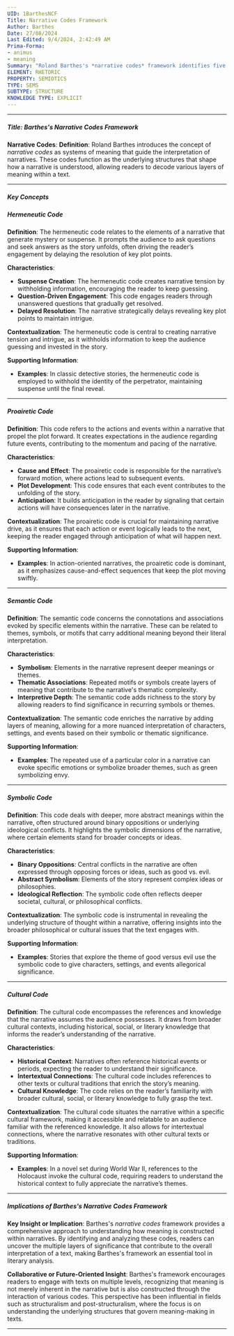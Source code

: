 ```yaml
---
UID: 1BarthesNCF
Title: Narrative Codes Framework
Author: Barthes
Date: 27/08/2024
Last Edited: 9/4/2024, 2:42:49 AM
Prima-Forma:
- animus
- meaning
Summary: "Roland Barthes's *narrative codes* framework identifies five systems hermeneutic, proairetic, semantic, symbolic, and cultural that shape how readers  interpret narratives. These codes allow readers to decode layers of meaning, revealing  deeper symbolic and cultural significance while maintaining narrative tension  and momentum, offering a multi-level engagement with the text."
ELEMENT: RHETORIC
PROPERTY: SEMIOTICS
TYPE: SEMS
SUBTYPE: STRUCTURE
KNOWLEDGE TYPE: EXPLICIT
---
```


---

##### Title: **Barthes's Narrative Codes Framework**

**Narrative Codes**:
   **Definition**: Roland Barthes introduces the concept of *narrative codes* as systems of meaning that guide the interpretation of narratives. These codes function as the underlying structures that shape how a narrative is understood, allowing readers to decode various layers of meaning within a text.

---

##### Key Concepts

##### Hermeneutic Code

**Definition**:
   The hermeneutic code relates to the elements of a narrative that generate mystery or suspense. It prompts the audience to ask questions and seek answers as the story unfolds, often driving the reader’s engagement by delaying the resolution of key plot points.

**Characteristics**:
   - **Suspense Creation**: The hermeneutic code creates narrative tension by withholding information, encouraging the reader to keep guessing.
   - **Question-Driven Engagement**: This code engages readers through unanswered questions that gradually get resolved.
   - **Delayed Resolution**: The narrative strategically delays revealing key plot points to maintain intrigue.

**Contextualization**:
   The hermeneutic code is central to creating narrative tension and intrigue, as it withholds information to keep the audience guessing and invested in the story.

**Supporting Information**:
   - **Examples**: In classic detective stories, the hermeneutic code is employed to withhold the identity of the perpetrator, maintaining suspense until the final reveal. 

---

##### Proairetic Code

**Definition**:
   This code refers to the actions and events within a narrative that propel the plot forward. It creates expectations in the audience regarding future events, contributing to the momentum and pacing of the narrative.

**Characteristics**:
   - **Cause and Effect**: The proairetic code is responsible for the narrative’s forward motion, where actions lead to subsequent events.
   - **Plot Development**: This code ensures that each event contributes to the unfolding of the story.
   - **Anticipation**: It builds anticipation in the reader by signaling that certain actions will have consequences later in the narrative.

**Contextualization**:
   The proairetic code is crucial for maintaining narrative drive, as it ensures that each action or event logically leads to the next, keeping the reader engaged through anticipation of what will happen next.

**Supporting Information**:
   - **Examples**: In action-oriented narratives, the proairetic code is dominant, as it emphasizes cause-and-effect sequences that keep the plot moving swiftly.

---

##### Semantic Code

**Definition**:
   The semantic code concerns the connotations and associations evoked by specific elements within the narrative. These can be related to themes, symbols, or motifs that carry additional meaning beyond their literal interpretation.

**Characteristics**:
   - **Symbolism**: Elements in the narrative represent deeper meanings or themes.
   - **Thematic Associations**: Repeated motifs or symbols create layers of meaning that contribute to the narrative's thematic complexity.
   - **Interpretive Depth**: The semantic code adds richness to the story by allowing readers to find significance in recurring symbols or themes.

**Contextualization**:
   The semantic code enriches the narrative by adding layers of meaning, allowing for a more nuanced interpretation of characters, settings, and events based on their symbolic or thematic significance.

**Supporting Information**:
   - **Examples**: The repeated use of a particular color in a narrative can evoke specific emotions or symbolize broader themes, such as green symbolizing envy.

---

##### Symbolic Code

**Definition**:
   This code deals with deeper, more abstract meanings within the narrative, often structured around binary oppositions or underlying ideological conflicts. It highlights the symbolic dimensions of the narrative, where certain elements stand for broader concepts or ideas.

**Characteristics**:
   - **Binary Oppositions**: Central conflicts in the narrative are often expressed through opposing forces or ideas, such as good vs. evil.
   - **Abstract Symbolism**: Elements of the story represent complex ideas or philosophies.
   - **Ideological Reflection**: The symbolic code often reflects deeper societal, cultural, or philosophical conflicts.

**Contextualization**:
   The symbolic code is instrumental in revealing the underlying structure of thought within a narrative, offering insights into the broader philosophical or cultural issues that the text engages with.

**Supporting Information**:
   - **Examples**: Stories that explore the theme of good versus evil use the symbolic code to give characters, settings, and events allegorical significance.

---

##### Cultural Code

**Definition**:
   The cultural code encompasses the references and knowledge that the narrative assumes the audience possesses. It draws from broader cultural contexts, including historical, social, or literary knowledge that informs the reader’s understanding of the narrative.

**Characteristics**:
   - **Historical Context**: Narratives often reference historical events or periods, expecting the reader to understand their significance.
   - **Intertextual Connections**: The cultural code includes references to other texts or cultural traditions that enrich the story’s meaning.
   - **Cultural Knowledge**: The code relies on the reader’s familiarity with broader cultural, social, or literary knowledge to fully grasp the text.

**Contextualization**:
   The cultural code situates the narrative within a specific cultural framework, making it accessible and relatable to an audience familiar with the referenced knowledge. It also allows for intertextual connections, where the narrative resonates with other cultural texts or traditions.

**Supporting Information**:
   - **Examples**: In a novel set during World War II, references to the Holocaust invoke the cultural code, requiring readers to understand the historical context to fully appreciate the narrative’s themes.

---

##### Implications of Barthes's Narrative Codes Framework

**Key Insight or Implication**:
   Barthes's *narrative codes* framework provides a comprehensive approach to understanding how meaning is constructed within narratives. By identifying and analyzing these codes, readers can uncover the multiple layers of significance that contribute to the overall interpretation of a text, making Barthes's framework an essential tool in literary analysis.

**Collaborative or Future-Oriented Insight**:
   Barthes's framework encourages readers to engage with texts on multiple levels, recognizing that meaning is not merely inherent in the narrative but is also constructed through the interaction of various codes. This perspective has been influential in fields such as structuralism and post-structuralism, where the focus is on understanding the underlying structures that govern meaning-making in texts.

---
